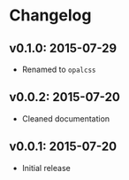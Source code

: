# Changelog

## v0.1.0: 2015-07-29

- Renamed to `opalcss`

## v0.0.2: 2015-07-20

- Cleaned documentation

## v0.0.1: 2015-07-20

- Initial release

